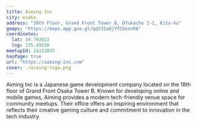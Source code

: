 ```yaml
---
title: Aiming Inc
city: osaka
address: "18th Floor, Grand Front Tower B, Ofukacho 3-1, Kita-ku"
gmaps: "https://maps.app.goo.gl/qqYJ2aQjYTCDvxnRA"
coordinates:
  lat: 34.703922
  lng: 135.49338
meetupId: 24213835
hasPage: true
url: "https://aiming-inc.com"
cover: ./aiming-logo.png
---
```


Aiming Inc is a Japanese game development company located on the 18th floor of Grand Front Osaka Tower B. Known for developing online and mobile games, Aiming provides a modern tech-friendly venue space for community meetups. Their office offers an inspiring environment that reflects their creative gaming culture and commitment to innovation in the tech industry.
